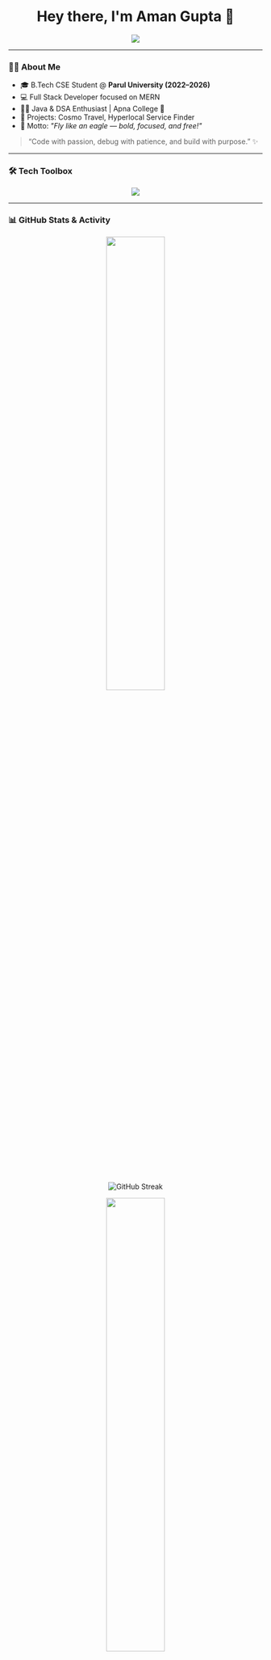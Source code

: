 <h1 align="center">Hey there, I'm Aman Gupta 👋</h1>

<p align="center">
  <img src="https://readme-typing-svg.herokuapp.com?font=Fira+Code&duration=3000&pause=1000&color=00FF94&center=true&vCenter=true&width=440&lines=Full+Stack+Web+Developer+%F0%9F%92%BB;MERN+Stack+Learner+%F0%9F%A7%91%E2%80%8D%F0%9F%92%BB;DSA+%2B+Java+Explorer+%E2%9C%A8;Always+Learning+Something+New+%F0%9F%93%9A" />
</p>

---

### 🙋‍♂️ About Me

- 🎓 B.Tech CSE Student @ **Parul University (2022–2026)**
- 💻 Full Stack Developer focused on MERN
- 👨‍💻 Java & DSA Enthusiast | Apna College 🚀
- 🔨 Projects: Cosmo Travel, Hyperlocal Service Finder
- 🦅 Motto: _"Fly like an eagle — bold, focused, and free!"_

> “Code with passion, debug with patience, and build with purpose.” ✨

---

### 🛠️ Tech Toolbox

<p align="center">
  <img src="https://skillicons.dev/icons?i=html,css,js,react,nodejs,express,mongodb,java,git,github" />
</p>

---

### 📊 GitHub Stats & Activity

<p align="center">
  <img src="https://github-readme-stats.vercel.app/api?username=amangupta812&show_icons=true&theme=radical&border_radius=15" width="48%" />
  <br/>
  <img src="https://github-readme-streak-stats.herokuapp.com?user=amangupta812&theme=dark&hide_border=true" alt="GitHub Streak" />
  <br/>
</p>

<p align="center">
  <img src="https://github-readme-stats.vercel.app/api/top-langs/?username=amangupta812&layout=compact&theme=radical&langs_count=8" width="48%" />
</p>

---

### ⚡ Contribution Graph

<p align="center">
  <img src="https://github-readme-activity-graph.vercel.app/graph?username=amangupta812&theme=react-dark&bg_color=151515&hide_border=true" />
</p>

---

### 🚀 Featured Projects

#### 🌍 [**Cosmo Travel**](https://github.com/amangupta812/cosmo-travel)  
A web app designed to enhance travel experiences by providing useful tools and features for travelers.
<br/>
👉 **Live Demo**: [Cosmo Travel App](https://cosmo-travel-hub.netlify.app/)

<p align="center">
  <a href="https://github.com/amangupta812/cosmo-travel">
    <img src="https://img.shields.io/badge/GitHub-Repo-%23007A5E?style=for-the-badge&logo=github&logoColor=white" />
  </a>
</p>

#### 🛠️ [**Hyperlocal Service Finder**](https://github.com/amangupta812/hyperlocal-service-finder)  
A MERN stack project for finding local services like plumbers and electricians in your area.

<p align="center">
  <a href="https://github.com/amangupta812/hyperlocal-service-finder">
    <img src="https://img.shields.io/badge/GitHub-Repo-%23007A5E?style=for-the-badge&logo=github&logoColor=white" />
  </a>
</p>

---

### 📫 Let's Connect

<p align="center">
  <a href="https://www.linkedin.com/in/aman-gupta-034ab62a9/">
    <img src="https://img.shields.io/badge/LinkedIn-blue?style=for-the-badge&logo=linkedin&logoColor=white" />
  </a>
  <a href="mailto:your-email@example.com">
    <img src="https://img.shields.io/badge/Gmail-D14836?style=for-the-badge&logo=gmail&logoColor=white" />
  </a>
</p>

---

<p align="center">
  <img src="https://capsule-render.vercel.app/api?type=waving&color=gradient&height=120&section=footer" />
</p>


